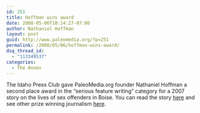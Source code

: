 ```yaml
---
id: 251
title: Hoffman wins award
date: 2008-05-06T10:14:27-07:00
author: Nathaniel Hoffman
layout: post
guid: http://www.paleomedia.org/?p=251
permalink: /2008/05/06/hoffman-wins-award/
dsq_thread_id:
  - "113349537"
categories:
  - The Annex
---
```

The Idaho Press Club gave PaleoMedia.org founder Nathaniel Hoffman a second place award in the &#8220;serious feature writing&#8221; category for a 2007 story on the lives of sex offenders in Boise. You can read the story [here](http://www.boiseweekly.com/gyrobase/Content?oid=oid%3A218014) and see other prize winning journalism [here](http://idahopressclub.org/content/view/94/).
